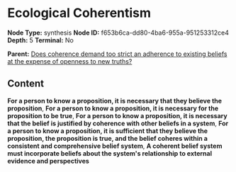 # Ecological Coherentism

**Node Type:** synthesis
**Node ID:** f653b6ca-dd80-4ba6-955a-951253312ce4
**Depth:** 5
**Terminal:** No

**Parent:** [Does coherence demand too strict an adherence to existing beliefs at the expense of openness to new truths?](does-coherence-demand-too-strict-an-adherence-to-existing-beliefs-at-the-expense-of-openness-to-new-truths-antithesis-05576c23-f555-4a06-a1da-d65197997230.md)

## Content

**For a person to know a proposition, it is necessary that they believe the proposition**, **For a person to know a proposition, it is necessary for the proposition to be true**, **For a person to know a proposition, it is necessary that the belief is justified by coherence with other beliefs in a system**, **For a person to know a proposition, it is sufficient that they believe the proposition, the proposition is true, and the belief coheres within a consistent and comprehensive belief system**, **A coherent belief system must incorporate beliefs about the system's relationship to external evidence and perspectives**
